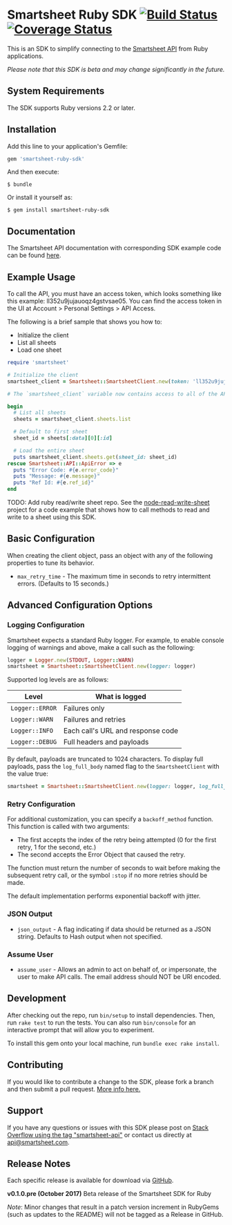 # Smartsheet Ruby SDK [![Build Status](https://travis-ci.org/armstnp/smartsheet-ruby-sdk.svg?branch=master)](https://travis-ci.org/armstnp/smartsheet-ruby-sdk) [![Coverage Status](https://coveralls.io/repos/github/armstnp/smartsheet-ruby-sdk/badge.svg?branch=master)](https://coveralls.io/github/armstnp/smartsheet-ruby-sdk?branch=master)

This is an SDK to simplify connecting to the [Smartsheet API](http://www.smartsheet.com/developers/api-documentation) from Ruby applications.

*Please note that this SDK is beta and may change significantly in the future.*

## System Requirements

The SDK supports Ruby versions 2.2 or later.

## Installation

Add this line to your application's Gemfile:

```ruby
gem 'smartsheet-ruby-sdk'
```

And then execute:

    $ bundle

Or install it yourself as:

    $ gem install smartsheet-ruby-sdk

## Documentation

The Smartsheet API documentation with corresponding SDK example code can be found [here](http://www.smartsheet.com/developers/api-documentation).

## Example Usage

To call the API, you must have an access token, which looks something like this example: ll352u9jujauoqz4gstvsae05. You can find the access token in the UI at Account > Personal Settings > API Access. 

The following is a brief sample that shows you how to:

* Initialize the client
* List all sheets
* Load one sheet

```ruby
require 'smartsheet'

# Initialize the client
smartsheet_client = Smartsheet::SmartsheetClient.new(token: 'll352u9jujauoqz4gstvsae05')

# The `smartsheet_client` variable now contains access to all of the APIs

begin
  # List all sheets
  sheets = smartsheet_client.sheets.list

  # Default to first sheet
  sheet_id = sheets[:data][0][:id]

  # Load the entire sheet
  puts smartsheet_client.sheets.get(sheet_id: sheet_id)
rescue Smartsheet::API::ApiError => e
  puts "Error Code: #{e.error_code}"
  puts "Message: #{e.message}"
  puts "Ref Id: #{e.ref_id}"
end
```

 TODO: Add ruby read/write sheet repo. See the [node-read-write-sheet](https://github.com/smartsheet-samples/node-read-write-sheet) project for a code example that shows how to call methods to read and write to a sheet using this SDK.

## Basic Configuration

When creating the client object, pass an object with any of the following properties to tune its behavior.

* `max_retry_time` - The maximum time in seconds to retry intermittent errors. (Defaults to 15 seconds.)

## Advanced Configuration Options
### Logging Configuration

Smartsheet expects a standard Ruby logger.  For example, to enable console logging of warnings and above, make a call such as the following:

```ruby
logger = Logger.new(STDOUT, Logger::WARN)
smartsheet = Smartsheet::SmartsheetClient.new(logger: logger)
```

Supported log levels are as follows:

|Level          |What is logged                   |
|---------------|---------------------------------|
|`Logger::ERROR`|Failures only                    |
|`Logger::WARN` |Failures and retries             |
|`Logger::INFO` |Each call's URL and response code|
|`Logger::DEBUG`|Full headers and payloads        |

By default, payloads are truncated to 1024 characters.  To display full payloads, pass the `log_full_body` named flag to the `SmartsheetClient` with the value true:

```ruby
smartsheet = Smartsheet::SmartsheetClient.new(logger: logger, log_full_body: true)
```

### Retry Configuration

For additional customization, you can specify a `backoff_method` function.  This function is called with two arguments:

* The first accepts the index of the retry being attempted (0 for the first retry, 1 for the second, etc.)
* The second accepts the Error Object that caused the retry.

The function must return the number of seconds to wait before making the subsequent retry call, or the symbol `:stop` if no more retries should be made.

The default implementation performs exponential backoff with jitter.

### JSON Output

* `json_output` - A flag indicating if data should be returned as a JSON string. Defaults to Hash output when not specified.

### Assume User

* `assume_user` - Allows an admin to act on behalf of, or impersonate, the user to make API calls. The email address should NOT be URI encoded.

## Development

After checking out the repo, run `bin/setup` to install dependencies. Then, run `rake test` to run the tests. You can also run `bin/console` for an interactive prompt that will allow you to experiment.

To install this gem onto your local machine, run `bundle exec rake install`.

## Contributing

If you would like to contribute a change to the SDK, please fork a branch and then submit a pull request.
[More info here.](https://help.github.com/articles/using-pull-requests)

## Support

If you have any questions or issues with this SDK please post on [Stack Overflow using the tag "smartsheet-api"](http://stackoverflow.com/questions/tagged/smartsheet-api) or contact us directly at api@smartsheet.com.

## Release Notes

Each specific release is available for download via [GitHub](https://github.com/smartsheet-platform/smartsheet-ruby-sdk/tags).

**v0.1.0.pre (October 2017)**
Beta release of the Smartsheet SDK for Ruby

*Note*: Minor changes that result in a patch version increment in RubyGems (such as updates to the README) will not be tagged as a Release in GitHub.
